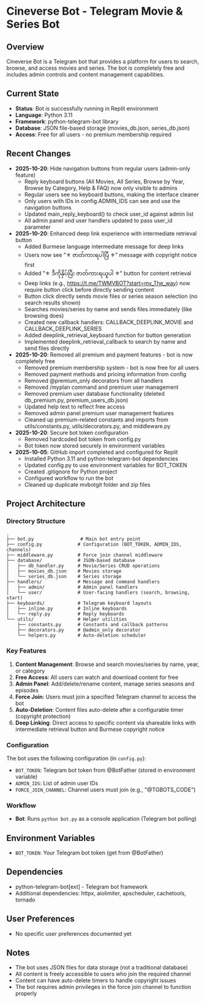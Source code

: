 # Cineverse Bot - Telegram Movie & Series Bot

## Overview
Cineverse Bot is a Telegram bot that provides a platform for users to search, browse, and access movies and series. The bot is completely free and includes admin controls and content management capabilities.

## Current State
- **Status**: Bot is successfully running in Replit environment
- **Language**: Python 3.11
- **Framework**: python-telegram-bot library
- **Database**: JSON file-based storage (movies_db.json, series_db.json)
- **Access**: Free for all users - no premium membership required

## Recent Changes
- **2025-10-20**: Hide navigation buttons from regular users (admin-only feature)
  - Reply keyboard buttons (All Movies, All Series, Browse by Year, Browse by Category, Help & FAQ) now only visible to admins
  - Regular users see no keyboard buttons, making the interface cleaner
  - Only users with IDs in config.ADMIN_IDS can see and use the navigation buttons
  - Updated main_reply_keyboard() to check user_id against admin list
  - All admin panel and user handlers updated to pass user_id parameter
- **2025-10-20**: Enhanced deep link experience with intermediate retrieval button
  - Added Burmese language intermediate message for deep links
  - Users now see "⚜️ ဇာတ်ကားရပါပြီ ⚜️" message with copyright notice first
  - Added "⚜️ ဒီကိုနှိပ်ပြီး ဇာတ်ကားရယူပါ ⚜️" button for content retrieval
  - Deep links (e.g., https://t.me/TWMVBOT?start=mv_The_way) now require button click before directly sending content
  - Button click directly sends movie files or series season selection (no search results shown)
  - Searches movies/series by name and sends files immediately (like browsing does)
  - Created new callback handlers: CALLBACK_DEEPLINK_MOVIE and CALLBACK_DEEPLINK_SERIES
  - Added deeplink_retrieval_keyboard function for button generation
  - Implemented deeplink_retrieval_callback to search by name and send files directly
- **2025-10-20**: Removed all premium and payment features - bot is now completely free
  - Removed premium membership system - bot is now free for all users
  - Removed payment methods and pricing information from config
  - Removed @premium_only decorators from all handlers
  - Removed /myplan command and premium user management
  - Removed premium user database functionality (deleted db_premium.py, premium_users_db.json)
  - Updated help text to reflect free access
  - Removed admin panel premium user management features
  - Cleaned up premium-related constants and imports from utils/constants.py, utils/decorators.py, and middleware.py
- **2025-10-20**: Secure bot token configuration
  - Removed hardcoded bot token from config.py
  - Bot token now stored securely in environment variables
- **2025-10-05**: GitHub import completed and configured for Replit
  - Installed Python 3.11 and python-telegram-bot dependencies
  - Updated config.py to use environment variables for BOT_TOKEN
  - Created .gitignore for Python project
  - Configured workflow to run the bot
  - Cleaned up duplicate mvbotgit folder and zip files

## Project Architecture

### Directory Structure
```
.
├── bot.py                 # Main bot entry point
├── config.py             # Configuration (BOT_TOKEN, ADMIN_IDS, channels)
├── middleware.py         # Force join channel middleware
├── database/             # JSON-based database
│   ├── db_handler.py     # Movie/Series CRUD operations
│   ├── movies_db.json    # Movies storage
│   └── series_db.json    # Series storage
├── handlers/             # Message and command handlers
│   ├── admin/            # Admin panel handlers
│   └── user/             # User-facing handlers (search, browsing, start)
├── keyboards/            # Telegram keyboard layouts
│   ├── inline.py         # Inline keyboards
│   └── reply.py          # Reply keyboards
└── utils/                # Helper utilities
    ├── constants.py      # Constants and callback patterns
    ├── decorators.py     # @admin_only decorator
    └── helpers.py        # Auto-deletion scheduler
```

### Key Features
1. **Content Management**: Browse and search movies/series by name, year, or category
2. **Free Access**: All users can watch and download content for free
3. **Admin Panel**: Add/delete/rename content, manage series seasons and episodes
4. **Force Join**: Users must join a specified Telegram channel to access the bot
5. **Auto-Deletion**: Content files auto-delete after a configurable timer (copyright protection)
6. **Deep Linking**: Direct access to specific content via shareable links with intermediate retrieval button and Burmese copyright notice

### Configuration
The bot uses the following configuration (in `config.py`):
- `BOT_TOKEN`: Telegram bot token from @BotFather (stored in environment variable)
- `ADMIN_IDS`: List of admin user IDs
- `FORCE_JOIN_CHANNEL`: Channel users must join (e.g., "@TGBOTS_CODE")

### Workflow
- **Bot**: Runs `python bot.py` as a console application (Telegram bot polling)

## Environment Variables
- `BOT_TOKEN`: Your Telegram bot token (get from @BotFather)

## Dependencies
- python-telegram-bot[ext] - Telegram bot framework
- Additional dependencies: httpx, aiolimiter, apscheduler, cachetools, tornado

## User Preferences
- No specific user preferences documented yet

## Notes
- The bot uses JSON files for data storage (not a traditional database)
- All content is freely accessible to users who join the required channel
- Content can have auto-delete timers to handle copyright issues
- The bot requires admin privileges in the force join channel to function properly
